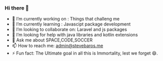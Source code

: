 ### Hi there 👋


- 🔭 I’m currently working on : Things that challeng me
- 🌱 I’m currently learning : Javascipt package development
- 👯 I’m looking to collaborate on: Laravel and js packages
- 🤔 I’m looking for help with java libraries and kotlin extensions
- 💬 Ask me about SPACE,CODE,SOCCER
- 📫 How to reach me: admin@stevebaros.me
- ⚡ Fun fact: The Ultimate goal in all this is Immortality, lest we forget 😄.


